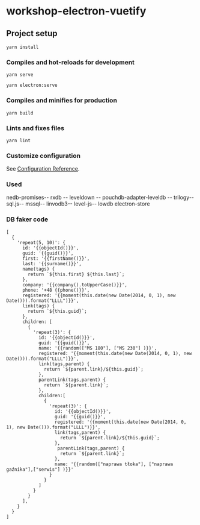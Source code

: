 # workshop-electron-vuetify

## Project setup

```
yarn install
```

### Compiles and hot-reloads for development

```
yarn serve
```
```
yarn electron:serve
```
### Compiles and minifies for production

```
yarn build
```

### Lints and fixes files

```
yarn lint
```

### Customize configuration

See [Configuration Reference](https://cli.vuejs.org/config/).

### Used

nedb-promises--
rxdb --
leveldown --
pouchdb-adapter-leveldb --
trilogy--
sql.js--
mssql--
linvodb3--
level-js--
lowdb
electron-store
### DB faker code
```
[
  {
    'repeat(5, 10)': {
      id: '{{objectId()}}',
      guid: '{{guid()}}',
      first: '{{firstName()}}',
      last: '{{surname()}}',
      name(tags) {
        return `${this.first} ${this.last}`;
      },
      company: '{{company().toUpperCase()}}',
      phone: '+48 {{phone()}}',
      registered: '{{moment(this.date(new Date(2014, 0, 1), new Date())).format("LLLL")}}',
      link(tags) {
        return `${this.guid}`;
      },
      children: [
        {
          'repeat(3)': {
            id: '{{objectId()}}',
            guid: '{{guid()}}',
            name: '{{random(["MS 180"], ["MS 230"] )}}',
            registered: '{{moment(this.date(new Date(2014, 0, 1), new Date())).format("LLLL")}}',
            link(tags,parent) {
              return `${parent.link}/${this.guid}`;
            },
            parentLink(tags,parent) {
              return `${parent.link}`;
            },
            children:[
              {
                'repeat(3)': {
                  id: '{{objectId()}}',
                  guid: '{{guid()}}',
                  registered: '{{moment(this.date(new Date(2014, 0, 1), new Date())).format("LLLL")}}',
                  link(tags,parent) {
                    return `${parent.link}/${this.guid}`;
                  },
                   parentLink(tags,parent) {
                    return `${parent.link}`;
                  },
                  name: '{{random(["naprawa tłoka"], ["naprawa gaźnika"],["serwis"] )}}'
                }
              }
            ]
          }
        }
      ],
    }
  }
]
```